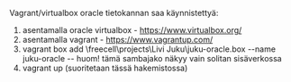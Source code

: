 
Vagrant/virtualbox oracle tietokannan saa käynnistettyä:
1. asentamalla oracle virtualbox - https://www.virtualbox.org/
2. asentamalla vagrant - https://www.vagrantup.com/
3. vagrant box add \\freecell\projects\Livi Juku\juku-oracle.box --name juku-oracle
-- huom! tämä sambajako näkyy vain solitan sisäverkossa
4. vagrant up (suoritetaan tässä hakemistossa)